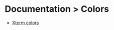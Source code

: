 # Documentation > Colors

- [Xterm colors](https://github.com/shuoros/JTerminal/blob/main/doc/colors/xterm.md)